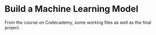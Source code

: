 # Build a Machine Learning Model
From the course on Codecademy, some working files as well as the final project.
